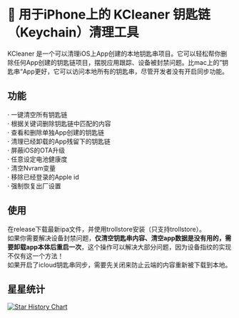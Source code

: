 # 🔑 用于iPhone上的 KCleaner 钥匙链（Keychain）清理工具
KCleaner 是一个可以清理iOS上App创建的本地钥匙串项目。它可以轻松帮你删除任何App创建的钥匙链项目，摆脱应用跟踪、设备被封禁问题。比mac上的”钥匙串“App更好，它可以访问本地所有的钥匙串，尽管开发者没有开启同步功能。
## 功能
· 一键清空所有钥匙链     
· 根据关键词删除钥匙链中匹配的内容    
· 查看和删除单独App创建的钥匙链   
· 清理已经卸载的App残留下的钥匙链  
· 屏蔽iOS的OTA升级   
· 任意设定电池健康度   
· 清空Nvram变量   
· 移除已经登录的Apple id   
· 强制恢复出厂设置
## 使用
在release下载最新ipa文件，并使用trollstore安装（只支持trollstore）。       
如果你需要解决设备封禁问题，**仅清空钥匙串内容、清空app数据是没有用的，需要卸载app本体后重启一次**，这个操作可以解决大部分问题，因为设备指纹的实现不仅有这一个方法！      
如果开启了icloud钥匙串同步，需要先关闭来防止云端的内容重新被下载到本地。
## 星星统计

[![Star History Chart](https://api.star-history.com/svg?repos=tansnote/kcc&type=Date)](https://star-history.com/#tansnote/kcc&Date)
